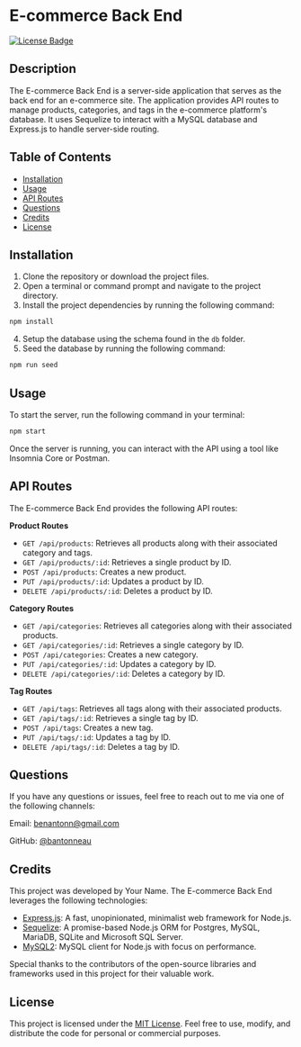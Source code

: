 # E-commerce Back End

[![License Badge](https://img.shields.io/badge/License-MIT-blue.svg)](https://choosealicense.com/licenses/mit/)

## Description

The E-commerce Back End is a server-side application that serves as the back end for an e-commerce site. The application provides API routes to manage products, categories, and tags in the e-commerce platform's database. It uses Sequelize to interact with a MySQL database and Express.js to handle server-side routing.

## Table of Contents

- [Installation](#installation)
- [Usage](#usage)
- [API Routes](#api-routes)
- [Questions](#questions)
- [Credits](#credits)
- [License](#license)

## Installation

1. Clone the repository or download the project files.
2. Open a terminal or command prompt and navigate to the project directory.
3. Install the project dependencies by running the following command:

```bash
npm install
```

4. Setup the database using the schema found in the `db` folder.
5. Seed the database by running the following command:

```bash
npm run seed
```

## Usage

To start the server, run the following command in your terminal:

```bash
npm start
```

Once the server is running, you can interact with the API using a tool like Insomnia Core or Postman.

## API Routes

The E-commerce Back End provides the following API routes:

**Product Routes**
- `GET /api/products`: Retrieves all products along with their associated category and tags.
- `GET /api/products/:id`: Retrieves a single product by ID.
- `POST /api/products`: Creates a new product.
- `PUT /api/products/:id`: Updates a product by ID.
- `DELETE /api/products/:id`: Deletes a product by ID.

**Category Routes**
- `GET /api/categories`: Retrieves all categories along with their associated products.
- `GET /api/categories/:id`: Retrieves a single category by ID.
- `POST /api/categories`: Creates a new category.
- `PUT /api/categories/:id`: Updates a category by ID.
- `DELETE /api/categories/:id`: Deletes a category by ID.

**Tag Routes**
- `GET /api/tags`: Retrieves all tags along with their associated products.
- `GET /api/tags/:id`: Retrieves a single tag by ID.
- `POST /api/tags`: Creates a new tag.
- `PUT /api/tags/:id`: Updates a tag by ID.
- `DELETE /api/tags/:id`: Deletes a tag by ID.

## Questions

If you have any questions or issues, feel free to reach out to me via one of the following channels:

Email: [benantonn@gmail.com](mailto:benantonn@gmail.com)

GitHub: [@bantonneau](https://github.com/bantonneau)

## Credits

This project was developed by Your Name. The E-commerce Back End leverages the following technologies:

- [Express.js](https://expressjs.com/): A fast, unopinionated, minimalist web framework for Node.js.
- [Sequelize](https://sequelize.org/): A promise-based Node.js ORM for Postgres, MySQL, MariaDB, SQLite and Microsoft SQL Server.
- [MySQL2](https://www.npmjs.com/package/mysql2): MySQL client for Node.js with focus on performance.

Special thanks to the contributors of the open-source libraries and frameworks used in this project for their valuable work.

## License

This project is licensed under the [MIT License](LICENSE). Feel free to use, modify, and distribute the code for personal or commercial purposes.
